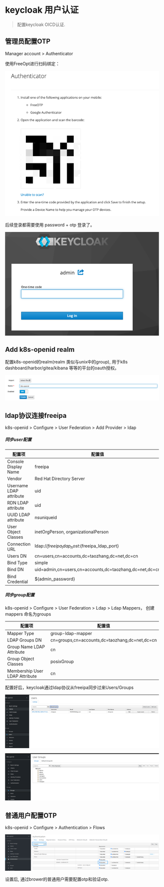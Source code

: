 # keycloak 用户认证

> 配置keycloak OICD认证. 

## 管理员配置OTP

Manager account > Authenticator 

使用FreeOpt进行扫码绑定：

![alt 配置otp](images/20210107181639.png)

后续登录都需要使用 password + otp 登录了。

![使用otp登录](images/20210107160818.png)

## Add k8s-openid realm

配置k8s-openid的realm(realm 类似与unix中的group), 用于k8s dashboard/harbor/gitea/kibana 等等的平台的oauth授权。

![增加relam](images/20210107162127.png)

## ldap协议连接freeipa

k8s-openid > Configure > User Federation > Add Provider > ldap 

##### 同步user配置

| 配置项 | 配置值 |
| --- | --- |
| Console Display Name | freeipa |
| Vendor | Red Hat Directory Server |
| Username LDAP attribute | uid |
| RDN LDAP attribute | uid | 
| UUID LDAP attribute | nsuniqueid |
| User Object Classes | inetOrgPerson, organizationalPerson |
| Connection URL | ldap://${freeipa_ldap_host}:${freeipa_ldap_port}|
| Users DN | cn=users,cn=accounts,dc=taozhang,dc=net,dc=cn |
| Bind Type | simple |
| Bind DN | uid=admin,cn=users,cn=accounts,dc=taozhang,dc=net,dc=cn |
| Bind Credential | ${admin_password} |

##### 同步group配置

k8s-openid > Configure > User Federation > Ldap > Ldap Mappers， 创建mappers 命名为groups

| 配置项 | 配置值 |
| --- | --- |
| Mapper Type  | group-ldap-mapper |
| LDAP Groups DN | cn=groups,cn=accounts,dc=taozhang,dc=net,dc=cn |
| Group Name LDAP Attribute | cn |
| Group Object Classes  | posixGroup |
| Membership User LDAP Attribute  | cn |

配置好后，keycloak通过ldap协议从freeipa同步过来Users/Groups

!["同步的用户列表"](images/20210107181811.png)

!["同步的组列表"](images/20210107182021.png)

## 普通用户配置OTP
k8s-openid > Configure > Authentication > Flows

![普通用户配置otp](images/20210107220157.png)

设置后, 通过brower的普通用户需要配置otp和验证otp.